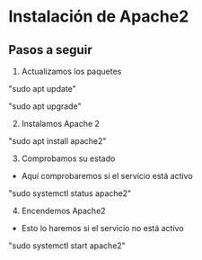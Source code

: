 # Instalación de Apache2

## Pasos a seguir

1. Actualizamos los paquetes

"sudo apt update"

"sudo apt upgrade"

2. Instalamos Apache 2

"sudo apt install apache2"

3. Comprobamos su estado
  - Aquí comprobaremos si el servicio está activo

"sudo systemctl status apache2"

4. Encendemos Apache2
  - Esto lo haremos si el servicio no está activo

"sudo systemctl start apache2"

